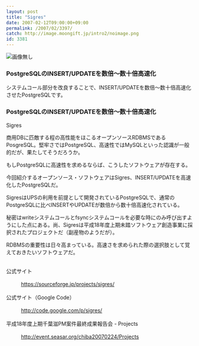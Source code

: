 ```yaml
---
layout: post
title: "Sigres"
date: 2007-02-12T09:00:00+09:00
permalink: /2007/02/3397/
catch: http://image.moongift.jp/intro2/noimage.png
id: 3381
---
```

 ![画像無し](http://image.moongift.jp/intro2/noimage.png "画像無し")
  

### PostgreSQLのINSERT/UPDATEを数倍～数十倍高速化
  
システムコール部分を改良することで、INSERT/UPDATEを数倍～数十倍高速化させたPostgreSQLです。  
<!--more-->  

### PostgreSQLのINSERT/UPDATEを数倍～数十倍高速化
  

Sigres

  

商用DBに匹敵する程の高性能をほこるオープンソースRDBMSであるPosgreSQL。堅牢さではPostgreSQL、高速性ではMySQLといった認識が一般的だが、果たしてそうだろうか。

  

もしPostgreSQLに高速性を求めるならば、こうしたソフトウェアが存在する。

  

今回紹介するオープンソース・ソフトウェアはSigres、INSERT/UPDATEを高速化したPostgreSQLだ。

  

SigresはUPSの利用を前提として開発されているPostgreSQLで、通常のPostgreSQLに比べINSERTやUPDATEが数倍から数十倍高速化されている。

  

秘密はwriteシステムコールとfsyncシステムコールを必要な時にのみ呼び出すようにした点にある。尚、Sigresは平成18年度上期未踏ソフトウェア創造事業に採択されたプロジェクトだ（副産物のようだが）。

  

RDBMSの重要性は日々高まっている。高速さを求められた際の選択肢として覚えておきたいソフトウェアだ。

  
<dl>
<br><dt>公式サイト</dt>
<br><dd><a href="https://sourceforge.jp/projects/sigres/" target="_blank">https://sourceforge.jp/projects/sigres/</a></dd>
<br><dt>公式サイト（Google Code）</dt>
<br><dd><a href="http://code.google.com/p/sigres/" target="_blank">http://code.google.com/p/sigres/</a></dd>
<br><dt>平成18年度上期千葉滋PM案件最終成果報告会 - Projects</dt>
<br><dd><a href="http://event.seasar.org/chiba20070224/Projects" target="_blank">http://event.seasar.org/chiba20070224/Projects</a></dd>
<br>
</dl>